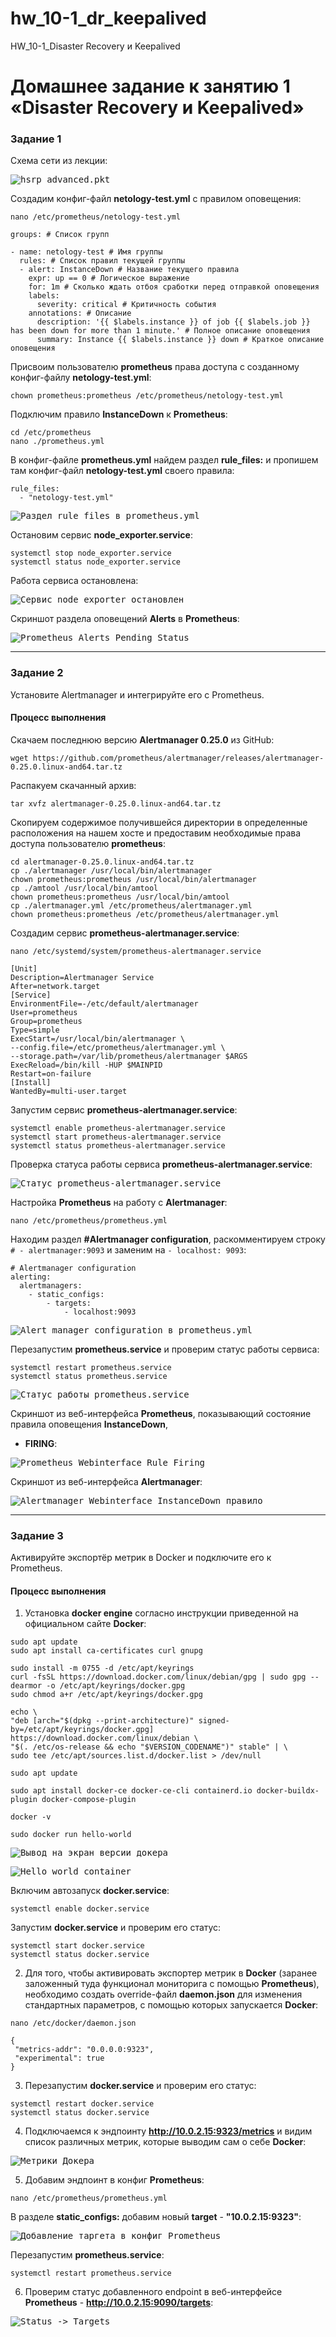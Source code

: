 # hw_10-1_dr_keepalived
HW_10-1_Disaster Recovery и Keepalived

# Домашнее задание к занятию 1 «Disaster Recovery и Keepalived»

### Задание 1

Схема сети из лекции:

<kbd>![hsrp_advanced.pkt](img/hsrp_advanced.pkt.png)</kbd>




Создадим конфиг-файл **netology-test.yml** с правилом оповещения:
```
nano /etc/prometheus/netology-test.yml
```
```
groups: # Список групп

- name: netology-test # Имя группы
  rules: # Список правил текущей группы
  - alert: InstanceDown # Название текущего правила
    expr: up == 0 # Логическое выражение
    for: 1m # Сколько ждать отбоя сработки перед отправкой оповещения
    labels:
      severity: critical # Критичность события
    annotations: # Описание
      description: '{{ $labels.instance }} of job {{ $labels.job }} has been down for more than 1 minute.' # Полное описание оповещения
      summary: Instance {{ $labels.instance }} down # Краткое описание оповещения
```
Присвоим пользователю **prometheus** права доступа с созданному конфиг-файлу **netology-test.yml**:
```
chown prometheus:prometheus /etc/prometheus/netology-test.yml
```
Подключим правило **InstanceDown** к **Prometheus**:
```
cd /etc/prometheus
nano ./prometheus.yml
```
В конфиг-файле **prometheus.yml** найдем раздел **rule_files:** и пропишем там конфиг-файл **netology-test.yml**
своего правила:
```
rule_files:
  - "netology-test.yml"
```
<kbd>![Раздел rule_files в prometheus.yml](img/prometheus_config_rule_files.png)</kbd>

Остановим сервис **node_exporter.service**:
```
systemctl stop node_exporter.service
systemctl status node_exporter.service
```
Работа сервиса остановлена:

<kbd>![Сервис node_exporter остановлен](img/node_exporter_status_stopped.png)</kbd>

Скриншот раздела оповещений **Alerts** в **Prometheus**:

<kbd>![Prometheus Alerts Pending Status](img/prometheus_alerts_pending.png)</kbd>


---

### Задание 2

Установите Alertmanager и интегрируйте его с Prometheus.

#### Процесс выполнения

Скачаем последнюю версию **Alertmanager 0.25.0** из GitHub:
```
wget https://github.com/prometheus/alertmanager/releases/alertmanager-0.25.0.linux-and64.tar.tz
```
Распакуем скачанный архив:
```
tar xvfz alertmanager-0.25.0.linux-and64.tar.tz
```
Скопируем содержимое получившейся директории в определенные расположения на нашем хосте и предоставим
необходимые права доступа пользователю **prometheus**:
```
cd alertmanager-0.25.0.linux-and64.tar.tz
cp ./alertmanager /usr/local/bin/alertmanager
chown prometheus:prometheus /usr/local/bin/alertmanager
cp ./amtool /usr/local/bin/amtool
chown prometheus:prometheus /usr/local/bin/amtool
cp ./alertmanager.yml /etc/prometheus/alertmanager.yml
chown prometheus:prometheus /etc/prometheus/alertmanager.yml
```
Создадим сервис **prometheus-alertmanager.service**:
```
nano /etc/systemd/system/prometheus-alertmanager.service
```
```
[Unit]
Description=Alertmanager Service
After=network.target
[Service]
EnvironmentFile=-/etc/default/alertmanager
User=prometheus
Group=prometheus
Type=simple
ExecStart=/usr/local/bin/alertmanager \
--config.file=/etc/prometheus/alertmanager.yml \
--storage.path=/var/lib/prometheus/alertmanager $ARGS
ExecReload=/bin/kill -HUP $MAINPID
Restart=on-failure
[Install]
WantedBy=multi-user.target
```
Запустим сервис **prometheus-alertmanager.service**:
```
systemctl enable prometheus-alertmanager.service
systemctl start prometheus-alertmanager.service
systemctl status prometheus-alertmanager.service
```
Проверка статуса работы сервиса **prometheus-alertmanager.service**:

<kbd>![Статус prometheus-alertmanager.service](img/prometheus-alertmanager.service_status.png)</kbd>

Настройка **Prometheus** на работу c **Alertmanager**:
```
nano /etc/prometheus/prometheus.yml
```
Находим раздел **#Alertmanager configuration**, раскомментируем строку ```# - alertmanager:9093``` и
заменим на ```- localhost: 9093```:

```
# Alertmanager configuration
alerting:
  alertmanagers:
    - static_configs:
        - targets:
            - localhost:9093
```
<kbd>![Alert manager configuration в prometheus.yml](img/prometheus.yml_alertmanager_config.png)</kbd>

Перезапустим **prometheus.service** и проверим статус работы сервиса:
```
systemctl restart prometheus.service
systemctl status prometheus.service
```
<kbd>![Статус работы prometheus.service](img/prometheus_service_status.png)</kbd>

Скриншот из веб-интерфейса **Prometheus**, показывающий состояние правила оповещения **InstanceDown**, 
- **FIRING**:

<kbd>![Prometheus Webinterface Rule Firing](img/prometheus_webinterface_alerts_instancedown_firing.png)</kbd>

Скриншот из веб-интерфейса **Alertmanager**:

<kbd>![Alertmanager Webinterface InstanceDown правило](img/alertmananer_webinterface_instancedown.png)</kbd>

---

### Задание 3

Активируйте экспортёр метрик в Docker и подключите его к Prometheus.

#### Процесс выполнения

1. Установка **docker engine** согласно инструкции приведенной на официальном сайте **Docker**:
```
sudo apt update
sudo apt install ca-certificates curl gnupg

sudo install -m 0755 -d /etc/apt/keyrings
curl -fsSL https://download.docker.com/linux/debian/gpg | sudo gpg --dearmor -o /etc/apt/keyrings/docker.gpg
sudo chmod a+r /etc/apt/keyrings/docker.gpg

echo \
"deb [arch="$(dpkg --print-architecture)" signed-by=/etc/apt/keyrings/docker.gpg] https://download.docker.com/linux/debian \
"$(. /etc/os-release && echo "$VERSION_CODENAME")" stable" | \
sudo tee /etc/apt/sources.list.d/docker.list > /dev/null

sudo apt update

sudo apt install docker-ce docker-ce-cli containerd.io docker-buildx-plugin docker-compose-plugin

docker -v

sudo docker run hello-world
```
<kbd>![Вывод на экран версии докера](img/docker_version.png)</kbd>

<kbd>![Hello world container](img/docker_hello-world.png)</kbd>

Включим автозапуск **docker.service**:
```
systemctl enable docker.service
```
Запустим **docker.service** и проверим его статус:
```
systemctl start docker.service
systemctl status docker.service
```
2. Для того, чтобы активировать экспортер метрик в **Docker** (заранее заложенный туда функционал
мониторига с помощью **Prometheus**), необходимо создать override-файл **daemon.json** для изменения
стандартных параметров, с помощью которых запускается **Docker**:
```
nano /etc/docker/daemon.json
```
```
{
 "metrics-addr": "0.0.0.0:9323",
 "experimental": true
}
```
3. Перезапустим **docker.service** и проверим его статус:
```
systemctl restart docker.service
systemctl status docker.service
```
4. Подключаемся к эндпоинту **http://10.0.2.15:9323/metrics** и видим список различных метрик,
которые выводим сам о себе **Docker**:

<kbd>![Метрики Докера](img/docker_endpoint_metrics.png)</kbd>

5. Добавим эндпоинт в конфиг **Prometheus**:
```
nano /etc/prometheus/prometheus.yml
```
В разделе **static_configs:** добавим новый **target** - **"10.0.2.15:9323"**:

<kbd>![Добавление таргета в конфиг Prometheus](img/adding_target_prometheus_config.png)</kbd>

Перезапустим **prometheus.service**:
```
systemctl restart prometheus.service
```
6. Проверим статус добавленного endpoint в веб-интерфейсе **Prometheus** - **http://10.0.2.15:9090/targets**:

<kbd>![Status -> Targets](img/prometheus_status_targets.png)</kbd>



